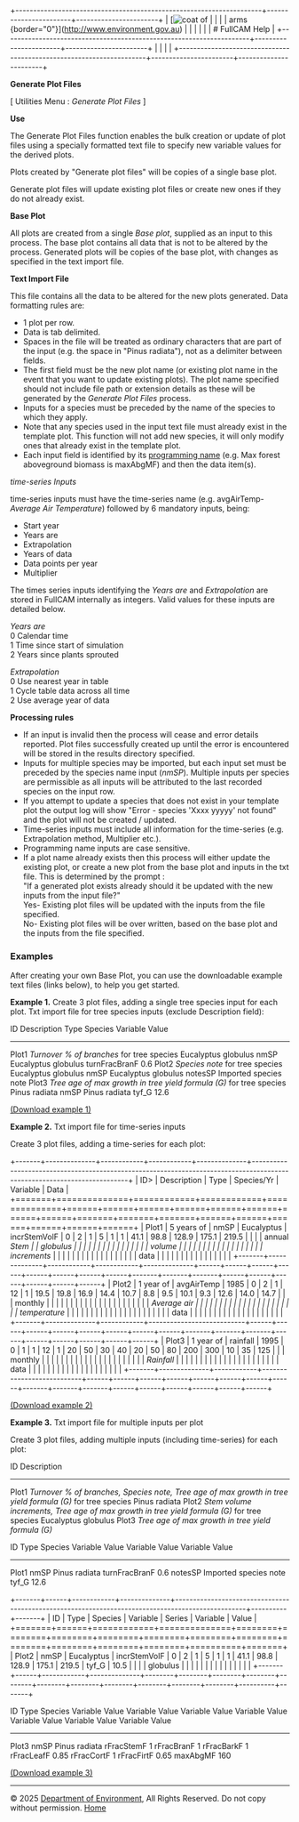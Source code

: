 +---------------------------------------------------------------------+-----------------------+-----------------------+
| [![coat of                                                          |                       | [](index.htm)         |
| arms](imgs/coa_env.png){border="0"}](http://www.environment.gov.au) |                       |                       |
|                                                                     |                       | # FullCAM Help        |
+---------------------------------------------------------------------+-----------------------+-----------------------+
|                                                                     |                       |                       |
+---------------------------------------------------------------------+-----------------------+-----------------------+

**Generate Plot Files**

\[ Utilities Menu : *Generate Plot Files* \]

**Use**

The Generate Plot Files function enables the bulk creation or update of
plot files using a specially formatted text file to specify new variable
values for the derived plots.

Plots created by \"Generate plot files\" will be copies of a single base
plot.

Generate plot files will update existing plot files or create new ones
if they do not already exist.

**Base Plot**

All plots are created from a single *Base plot*, supplied as an input to
this process. The base plot contains all data that is not to be altered
by the process. Generated plots will be copies of the base plot, with
changes as specified in the text import file.

**Text Import File**

This file contains all the data to be altered for the new plots
generated. Data formatting rules are:

- 1 plot per row.
- Data is tab delimited.
- Spaces in the file will be treated as ordinary characters that are
  part of the input (e.g. the space in \"Pinus radiata\"), not as a
  delimiter between fields.
- The first field must be the new plot name (or existing plot name in
  the event that you want to update existing plots). The plot name
  specified should not include file path or extension details as these
  will be generated by the *Generate Plot Files* process.
- Inputs for a species must be preceded by the name of the species to
  which they apply.
- Note that any species used in the input text file must already exist
  in the template plot. This function will not add new species, it will
  only modify ones that already exist in the template plot.
- Each input field is identified by its [programming
  name](141_Models%20and%20Inputs%20Window.htm#ProgrammingName) (e.g.
  Max forest aboveground biomass is maxAbgMF) and then the data item(s).

*time-series Inputs*

time-series inputs must have the time-series name (e.g. avgAirTemp-
*Average Air Temperature*) followed by 6 mandatory inputs, being:

- Start year
- Years are
- Extrapolation
- Years of data
- Data points per year
- Multiplier

The times series inputs identifying the *Years are* and *Extrapolation*
are stored in FullCAM internally as integers. Valid values for these
inputs are detailed below.

*Years are*\
0 Calendar time\
1 Time since start of simulation\
2 Years since plants sprouted

*Extrapolation*\
0 Use nearest year in table\
1 Cycle table data across all time\
2 Use average year of data

**Processing rules**

- If an input is invalid then the process will cease and error details
  reported. Plot files successfully created up until the error is
  encountered will be stored in the results directory specified.
- Inputs for multiple species may be imported, but each input set must
  be preceded by the species name input (*nmSP*). Multiple inputs per
  species are permissible as all inputs will be attributed to the last
  recorded species on the input row.
- If you attempt to update a species that does not exist in your
  template plot the output log will show \"Error - species \'Xxxx
  yyyyy\' not found\" and the plot will not be created / updated.
- Time-series inputs must include all information for the time-series
  (e.g. Extrapolation method, Multiplier etc.).
- Programming name inputs are case sensitive.
- If a plot name already exists then this process will either update the
  existing plot, or create a new plot from the base plot and inputs in
  the txt file. This is determined by the prompt :\
  \"If a generated plot exists already should it be updated with the new
  inputs from the input file?\"\
  Yes- Existing plot files will be updated with the inputs from the file
  specified.\
  No- Existing plot files will be over written, based on the base plot
  and the inputs from the file specified.

### Examples

After creating your own Base Plot, you can use the downloadable example
text files (links below), to help you get started.

**Example 1.** Create 3 plot files, adding a single tree species input
for each plot. Txt import file for tree species inputs (exclude
Description field):

  ID      Description                                                                         Type   Species               Variable        Value
  ------- ----------------------------------------------------------------------------------- ------ --------------------- --------------- -----------------------
  Plot1   *Turnover % of branches* for tree species Eucalyptus globulus                       nmSP   Eucalyptus globulus   turnFracBranF   0.6
  Plot2   *Species note* for tree species Eucalyptus globulus                                 nmSP   Eucalyptus globulus   notesSP         Imported species note
  Plot3   *Tree age of max growth in tree yield formula (G)* for tree species Pinus radiata   nmSP   Pinus radiata         tyf_G           12.6

[(Download example 1)](Generate%20Plot%20Files%20-%20Example%201.txt)

**Example 2.** Txt import file for time-series inputs

Create 3 plot files, adding a time-series for each plot:

+-------+--------------+------------+------------+--------------+-------------------------------------------------------------------------------------------------------------------------+
| ID\>  | Description  | Type       | Species/Yr | Variable     | Data                                                                                                                    |
+=======+==============+============+============+==============+======+======+======+======+======+======+======+======+=======+=======+=======+======+======+======+======+======+======+
| Plot1 | 5 years of   | nmSP       | Eucalyptus | incrStemVolF | 0    | 2    | 1    | 5    | 1    | 1    | 41.1 | 98.8 | 128.9 | 175.1 | 219.5 |                                         |
|       | annual *Stem |            | globulus   |              |      |      |      |      |      |      |      |      |       |       |       |                                         |
|       | volume       |            |            |              |      |      |      |      |      |      |      |      |       |       |       |                                         |
|       | increments*  |            |            |              |      |      |      |      |      |      |      |      |       |       |       |                                         |
|       | data         |            |            |              |      |      |      |      |      |      |      |      |       |       |       |                                         |
+-------+--------------+------------+------------+--------------+------+------+------+------+------+------+------+------+-------+-------+-------+------+------+------+------+------+------+
| Plot2 | 1 year of    | avgAirTemp | 1985                      | 0    | 2    | 1    | 12   | 1    | 19.5 | 19.8 | 16.9 | 14.4  | 10.7  | 8.8   | 9.5  | 10.1 | 9.3  | 12.6 | 14.0 | 14.7 |
|       | monthly      |            |                           |      |      |      |      |      |      |      |      |       |       |       |      |      |      |      |      |      |
|       | *Average air |            |                           |      |      |      |      |      |      |      |      |       |       |       |      |      |      |      |      |      |
|       | temperature* |            |                           |      |      |      |      |      |      |      |      |       |       |       |      |      |      |      |      |      |
|       | data         |            |                           |      |      |      |      |      |      |      |      |       |       |       |      |      |      |      |      |      |
+-------+--------------+------------+---------------------------+------+------+------+------+------+------+------+------+-------+-------+-------+------+------+------+------+------+------+
| Plot3 | 1 year of    | rainfall   | 1995                      | 0    | 1    | 1    | 12   | 1    | 20   | 50   | 30   | 40    | 20    | 50    | 80   | 200  | 300  | 10   | 35   | 125  |
|       | monthly      |            |                           |      |      |      |      |      |      |      |      |       |       |       |      |      |      |      |      |      |
|       | *Rainfall*   |            |                           |      |      |      |      |      |      |      |      |       |       |       |      |      |      |      |      |      |
|       | data         |            |                           |      |      |      |      |      |      |      |      |       |       |       |      |      |      |      |      |      |
+-------+--------------+------------+---------------------------+------+------+------+------+------+------+------+------+-------+-------+-------+------+------+------+------+------+------+

[(Download example 2)](Generate%20Plot%20Files%20-%20Example%202.txt)

**Example 3.** Txt import file for multiple inputs per plot

Create 3 plot files, adding multiple inputs (including time-series) for
each plot:

  ID      Description
  ------- -------------------------------------------------------------------------------------------------------------------------
  Plot1   *Turnover % of branches, Species note, Tree age of max growth in tree yield formula (G)* for tree species Pinus radiata
  Plot2   *Stem volume increments, Tree age of max growth in tree yield formula (G)* for tree species Eucalyptus globulus
  Plot3   *Tree age of max growth in tree yield formula (G)*

  ID      Type   Species         Variable        Value   Variable   Value                   Variable   Value
  ------- ------ --------------- --------------- ------- ---------- ----------------------- ---------- -------
  Plot1   nmSP   Pinus radiata   turnFracBranF   0.6     notesSP    Imported species note   tyf_G      12.6

+-------+------+------------+--------------+--------------------------------------------------------------------------------------------------+----------+-------+
| ID    | Type | Species    | Variable     | Series                                                                                           | Variable | Value |
+=======+======+============+==============+========+========+========+========+========+========+========+========+========+========+========+==========+=======+
| Plot2 | nmSP | Eucalyptus | incrStemVolF | 0      | 2      | 1      | 5      | 1      | 1      | 41.1   | 98.8   | 128.9  | 175.1  | 219.5  | tyf_G    | 10.5  |
|       |      | globulus   |              |        |        |        |        |        |        |        |        |        |        |        |          |       |
+-------+------+------------+--------------+--------+--------+--------+--------+--------+--------+--------+--------+--------+--------+--------+----------+-------+

  ID      Type   Species         Variable     Value   Variable     Value   Variable     Value   Variable     Value   Variable     Value   Variable     Value   Variable   Value
  ------- ------ --------------- ------------ ------- ------------ ------- ------------ ------- ------------ ------- ------------ ------- ------------ ------- ---------- -------
  Plot3   nmSP   Pinus radiata   rFracStemF   1       rFracBranF   1       rFracBarkF   1       rFracLeafF   0.85    rFracCortF   1       rFracFirtF   0.65    maxAbgMF   160

[(Download example 3)](Generate%20Plot%20Files%20-%20Example%203.txt)

------------------------------------------------------------------------

© 2025 [Department of
Environment](http://www.environment.gov.au "Department of Environment"),
All Rights Reserved. Do not copy without permission.
[Home](index.htm "help index")
